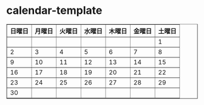 # calendar-template


<table border="1">
  <tr><th>日曜日</th><th>月曜日</th><th>火曜日</th><th>水曜日</th><th>木曜日</th><th>金曜日</th><th>土曜日</th></tr>
  <tr><td></td><td></td><td></td><td></td><td></td><td></td><td>1</td></tr>
  <tr><td>2</td><td>3</td><td>4</td><td>5</td><td>6</td><td>7</td><td>8</td></tr>
  <tr><td>9</td><td>10</td><td>11</td><td>12</td><td>13</td><td>14</td><td>15</td></tr>
  <tr><td>16</td><td>17</td><td>18</td><td>19</td><td>20</td><td>21</td><td>22</td></tr>
  <tr><td>23</td><td>24</td><td>25</td><td>26</td><td>27</td><td>28</td><td>29</td></tr>
  <tr><td>30</td><td></td><td></td><td></td><td></td><td></td><td></td></tr>
</table>

